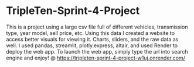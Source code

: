 # TripleTen-Sprint-4-Project
This is a project using a large csv file full of different vehicles, transmission type, year model, sell price, etc. Using this data
I created a website to access better visuals for viewing it. Charts, sliders, and the raw data as well. I used pandas, streamlit, plotly.express, altair, and used Render
to deploy the web app. To launch the web app, simply type the url into search engine and enjoy! @ https://tripleten-sprint-4-project-w1uj.onrender.com/

